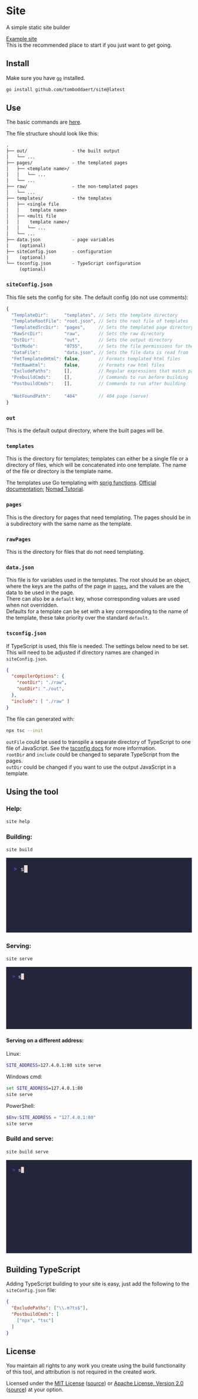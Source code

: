 # Site

A simple static site builder

[Example site](https://gist.github.com/tomBoddaert/29b17843f88be23ea8e36bebf331834f)  
This is the recommended place to start if you just want to get going.

## Install

Make sure you have [`go`](https://go.dev/) installed.

```sh
go install github.com/tomboddaert/site@latest
```

## Use

The basic commands are [here](#using-the-tool).

The file structure should look like this:
```
.
├── out/                 - the built output
│   └── ...
├── pages/               - the templated pages
│   ├── <template name>/
│   │   └── ...
│   └── ...
├── raw/                 - the non-templated pages
│   └── ...
├── templates/           - the templates
│   ├── <single file
│   │    template name>
│   ├── <multi file
│   │    template name>/
│   │   └── ...
│   └── ...
├── data.json            - page variables
|    (optional)
├── siteConfig.json      - configuration
|    (optional)
└── tsconfig.json        - TypeScript configuration
     (optional)
```

### `siteConfig.json`

This file sets the config for site. The default config (do not use comments):
```js
{
  "TemplateDir":      "templates", // Sets the template directory
  "TemplateRootFile": "root.json", // Sets the root file of templates
  "TemplatedSrcDir":  "pages",     // Sets the templated page directory
  "RawSrcDir":        "raw",       // Sets the raw directory
  "DstDir":           "out",       // Sets the output directory
  "DstMode":          "0755",      // Sets the file permissions for the output (octal)
  "DataFile":         "data.json", // Sets the file data is read from
  "FmtTemplatedHtml": false,       // Formats templated html files
  "FmtRawHtml":       false,       // Formats raw html files
  "ExcludePaths":     [],          // Regular expressions that match paths to ignore
  "PrebuildCmds":     [],          // Commands to run before building
  "PostbuildCmds":    [],          // Commands to run after building

  "NotFoundPath":     "404"        // 404 page (serve)
}
```

### `out`

This is the default output directory, where the built pages will be.

### `templates`

This is the directory for templates; templates can either be a single file or a directory of files, which will be concatenated into one template. The name of the file or directory is the template name.

The templates use Go templating with [sprig functions](http://masterminds.github.io/sprig/). [Official documentation](https://pkg.go.dev/text/template); [Nomad Tutorial](https://developer.hashicorp.com/nomad/tutorials/templates/go-template-syntax).

### `pages`

This is the directory for pages that need templating. The pages should be in a subdirectory with the same name as the template.

### `rawPages`

This is the directory for files that do not need templating.

### `data.json`

This file is for variables used in the templates. The root should be an object, where the keys are the paths of the page in [`pages`](#pages), and the values are the data to be used in the page.  
There can also be a `default` key, whose corresponding values are used when not overridden.  
Defaults for a template can be set with a key corresponding to the name of the template, these take priority over the standard `default`.

### `tsconfig.json`

If TypeScript is used, this file is needed. The settings below need to be set. This will need to be adjusted if directory names are changed in `siteConfig.json`.

```json
{
  "compilerOptions": {
    "rootDir": "./raw",
    "outDir": "./out",
  },
  "include": [ "./raw" ]
}
```

The file can generated with:
```sh
npx tsc --init
```

`outFile` could be used to transpile a separate directory of TypeScript to one file of JavaScript. See the [tsconfig docs](https://aka.ms/tsconfig) for more information.  
`rootDir` and `include` could be changed to separate TypeScript from the pages.  
`outDir` could be changed if you want to use the output JavaScript in a template.

## Using the tool

### Help:
```sh
site help
```

### Building:
```sh
site build
```

![A GIF showing the build output.](vhs/build.gif)

### Serving:
```sh
site serve
```

![A GIF showing the serve output.](vhs/serve.gif)

#### Serving on a different address:
Linux:
```sh
SITE_ADDRESS=127.4.0.1:80 site serve
```

Windows cmd:
```cmd
set SITE_ADDRESS=127.4.0.1:80
site serve
```

PowerShell:
```powershell
$Env:SITE_ADDRESS = "127.4.0.1:80"
site serve
```

### Build and serve:
```sh
site build serve
```

![A GIF showing the build and serve output.](vhs/buildServe.gif)

## Building TypeScript

Adding TypeScript building to your site is easy, just add the following to the `siteConfig.json` file:
```json
{
  "ExcludePaths": ["\\.m?ts$"],
  "PostbuildCmds": [
    ["npx", "tsc"]
  ]
}
```

## License

You maintain all rights to any work you create using the build functionality of this tool, and attribution is not required in the created work.

Licensed under the [MIT License](/LICENSE-MIT) ([source](https://opensource.org/licenses/MIT)) or [Apache License, Version 2.0](/LICENSE-APACHE) ([source](https://www.apache.org/licenses/LICENSE-2.0)) at your option.
